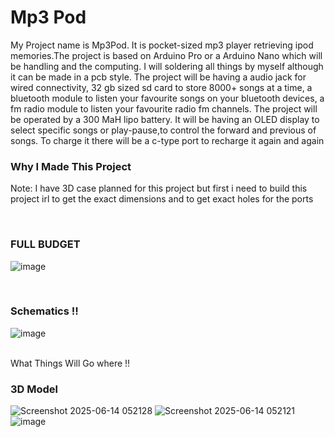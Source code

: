 # Mp3 Pod
My Project name is Mp3Pod. It is pocket-sized mp3 player retrieving ipod memories.The project is based on Arduino Pro or a Arduino Nano which will be handling and the computing. I will soldering all things by myself although it can be made in a pcb style. The project will be having a audio jack for wired connectivity, 32 gb sized sd card to store 8000+ songs at a time, a bluetooth module to listen your favourite songs on your bluetooth devices, a fm radio module to listen your favourite radio fm channels. The project will be operated by a 300 MaH lipo battery. It will be having an OLED display to select specific songs or play-pause,to control the forward and previous of songs. To charge it there will be a c-type port to recharge it again and again

<h3><b>Why I Made This Project</b></h3>


Note: I have 3D case planned for this project but first i need to build this project irl to get the exact dimensions and to get exact holes for the ports


<br>
<h3>FULL BUDGET</h3>

![image](https://github.com/user-attachments/assets/5b50e2b9-62d5-4929-b169-29174d621b18)

<br>

<h3>Schematics !!</h3>

![image](https://github.com/user-attachments/assets/03b5afa6-a5a2-40db-84bf-98d4bbb430a2)

<br>
What Things Will Go where !!
<br>

<h3>3D Model</h3>

![Screenshot 2025-06-14 052128](https://github.com/user-attachments/assets/d4ccd99e-8801-4b43-b946-1c75d4b99d58) ![Screenshot 2025-06-14 052121](https://github.com/user-attachments/assets/418939f7-5562-412d-b4ce-12024e22e939)
![image](https://github.com/user-attachments/assets/0d5e2ac3-2495-4b1e-88b8-fcc6212ee637)






